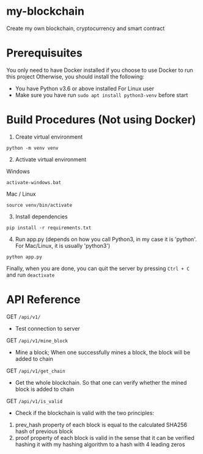 # my-blockchain

Create my own blockchain, cryptocurrency and smart contract

# Prerequisuites

You only need to have Docker installed if you choose to use Docker to run this project
Otherwise, you should install the following:

- You have Python v3.6 or above installed
  For Linux user
- Make sure you have run `sudo apt install python3-venv` before start

# Build Procedures (Not using Docker)

1. Create virtual environment

```
python -m venv venv
```

2. Activate virtual environment

Windows

```
activate-windows.bat
```

Mac / Linux

```
source venv/bin/activate
```

3. Install dependencies

```
pip install -r requirements.txt
```

4. Run app.py (depends on how you call Python3, in my case it is 'python'. For Mac/Linux, it is usually 'python3')

```
python app.py
```

Finally, when you are done, you can quit the server by pressing `Ctrl + C` and run `deactivate`

# API Reference

GET `/api/v1/`

- Test connection to server

GET `/api/v1/mine_block`

- Mine a block; When one successfully mines a block, the block will be added to chain

GET `/api/v1/get_chain`

- Get the whole blockchain. So that one can verify whether the mined block is added to chain

GET `/api/v1/is_valid`

- Check if the blockchain is valid with the two principles:

1. prev_hash property of each block is equal to the calculated SHA256 hash of previous block
2. proof property of each block is valid in the sense that it can be verified hashing it with my hashing algorithm to a hash with 4 leading zeros
